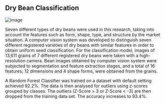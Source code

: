 ## Dry Bean Classification

![image](https://user-images.githubusercontent.com/6497242/160657242-dcbe4ed6-704f-4e0f-bc45-6ba8e4394d69.png)

Seven different types of dry beans were used in this research, taking into account the features such as form, shape, type, and structure by the market situation. A computer vision system was developed to distinguish seven different registered varieties of dry beans with similar features in order to obtain uniform seed classification. For the classification model, images of 13,611 grains of 7 different registered dry beans were taken with a high-resolution camera. Bean images obtained by computer vision system were subjected to segmentation and feature extraction stages, and a total of 16 features; 12 dimensions and 4 shape forms, were obtained from the grains.

A Random Forest Classifier was trained on a dataset with default setting achieved 92.2%. The data is then analysed for outliers using z-scores grouped by classes. The outliers (Z-Score > 3 or Z-Score < -3) are then dropped from the training data set. The accuracy increases to 93.4%. 
